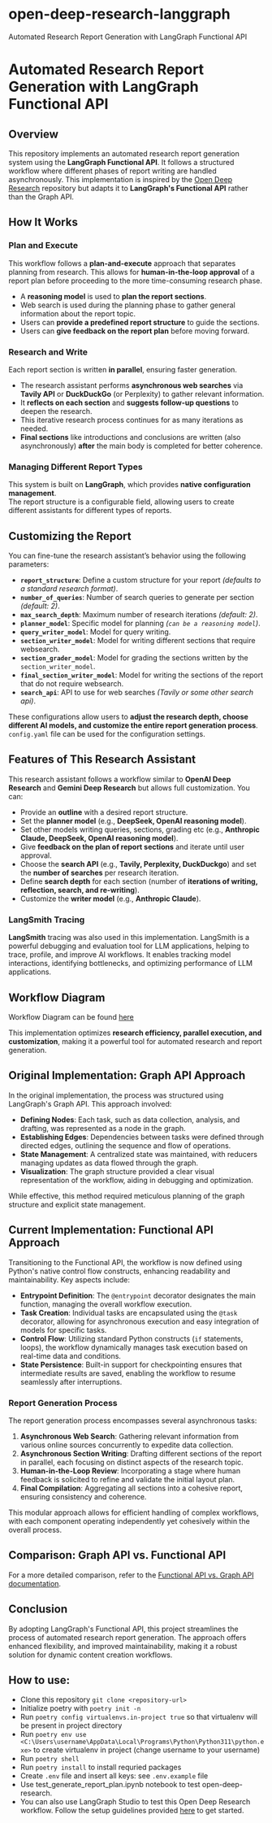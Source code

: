 # open-deep-research-langgraph
Automated Research Report Generation with LangGraph Functional API

# Automated Research Report Generation with LangGraph Functional API

## Overview

This repository implements an automated research report generation system using the **LangGraph Functional API**. It follows a structured workflow where different phases of report writing are handled asynchronously. This implementation is inspired by the [Open Deep Research](https://github.com/langchain-ai/open_deep_research/tree/main) repository but adapts it to **LangGraph's Functional API** rather than the Graph API.

## How It Works

### Plan and Execute
This workflow follows a **plan-and-execute** approach that separates planning from research. This allows for **human-in-the-loop approval** of a report plan before proceeding to the more time-consuming research phase.

- A **reasoning model** is used to **plan the report sections**.
- Web search is used during the planning phase to gather general information about the report topic.
- Users can **provide a predefined report structure** to guide the sections.
- Users can **give feedback on the report plan** before moving forward.

### Research and Write
Each report section is written **in parallel**, ensuring faster generation.

- The research assistant performs **asynchronous web searches** via **Tavily API** or **DuckDuckGo** (or Perplexity) to gather relevant information.
- It **reflects on each section** and **suggests follow-up questions** to deepen the research.
- This iterative research process continues for as many iterations as needed.
- **Final sections** like introductions and conclusions are written (also asynchronously) **after** the main body is completed for better coherence.

### Managing Different Report Types
This system is built on **LangGraph**, which provides **native configuration management**.  
The report structure is a configurable field, allowing users to create different assistants for different types of reports.

## Customizing the Report

You can fine-tune the research assistant’s behavior using the following parameters:

- **`report_structure`**: Define a custom structure for your report *(defaults to a standard research format)*.
- **`number_of_queries`**: Number of search queries to generate per section *(default: 2)*.
- **`max_search_depth`**: Maximum number of research iterations *(default: 2)*.
- **`planner_model`**: Specific model for planning *(`can be a reasoning model`)*.
- **`query_writer_model`**: Model for query writing.
- **`section_writer_model`**: Model for writing different sections that require websearch.
- **`section_grader_model`**: Model for grading the sections written by the `section_writer_model`.
- **`final_section_writer_model`**: Model for writing the sections of the report that do not require websearch.
- **`search_api`**: API to use for web searches *(Tavily or some other search api)*.

These configurations allow users to **adjust the research depth, choose different AI models, and customize the entire report generation process**. `config.yaml` file can be used for the configuration settings.

## Features of This Research Assistant

This research assistant follows a workflow similar to **OpenAI Deep Research** and **Gemini Deep Research** but allows full customization. You can:

- Provide an **outline** with a desired report structure.
- Set the **planner model** (e.g., **DeepSeek, OpenAI reasoning model**).
- Set other models writing queries, sections, grading etc (e.g., **Anthropic Claude, DeepSeek, OpenAI reasoning model**).
- Give **feedback on the plan of report sections** and iterate until user approval.
- Choose the **search API** (e.g., **Tavily, Perplexity, DuckDuckgo**) and set the **number of searches** per research iteration.
- Define **search depth** for each section (number of **iterations of writing, reflection, search, and re-writing**).
- Customize the **writer model** (e.g., **Anthropic Claude**).

### LangSmith Tracing  

**LangSmith** tracing was also used in this implementation. LangSmith is a powerful debugging and evaluation tool for LLM applications, helping to trace, profile, and improve AI workflows. It enables tracking model interactions, identifying bottlenecks, and optimizing performance of LLM applications.

## Workflow Diagram
Workflow Diagram can be found [here](https://github.com/langchain-ai/open_deep_research/tree/main)

This implementation optimizes **research efficiency, parallel execution, and customization**, making it a powerful tool for automated research and report generation.

## Original Implementation: Graph API Approach

In the original implementation, the process was structured using LangGraph's Graph API. This approach involved:

- **Defining Nodes**: Each task, such as data collection, analysis, and drafting, was represented as a node in the graph.
- **Establishing Edges**: Dependencies between tasks were defined through directed edges, outlining the sequence and flow of operations.
- **State Management**: A centralized state was maintained, with reducers managing updates as data flowed through the graph.
- **Visualization**: The graph structure provided a clear visual representation of the workflow, aiding in debugging and optimization.

While effective, this method required meticulous planning of the graph structure and explicit state management.

## Current Implementation: Functional API Approach

Transitioning to the Functional API, the workflow is now defined using Python's native control flow constructs, enhancing readability and maintainability. Key aspects include:

- **Entrypoint Definition**: The `@entrypoint` decorator designates the main function, managing the overall workflow execution.
- **Task Creation**: Individual tasks are encapsulated using the `@task` decorator, allowing for asynchronous execution and easy integration of models for specific tasks.
- **Control Flow**: Utilizing standard Python constructs (`if` statements, loops), the workflow dynamically manages task execution based on real-time data and conditions.
- **State Persistence**: Built-in support for checkpointing ensures that intermediate results are saved, enabling the workflow to resume seamlessly after interruptions.

### Report Generation Process

The report generation process encompasses several asynchronous tasks:

1. **Asynchronous Web Search**: Gathering relevant information from various online sources concurrently to expedite data collection.
2. **Asynchronous Section Writing**: Drafting different sections of the report in parallel, each focusing on distinct aspects of the research topic.
3. **Human-in-the-Loop Review**: Incorporating a stage where human feedback is solicited to refine and validate the initial layout plan.
4. **Final Compilation**: Aggregating all sections into a cohesive report, ensuring consistency and coherence.

This modular approach allows for efficient handling of complex workflows, with each component operating independently yet cohesively within the overall process.

## Comparison: Graph API vs. Functional API

For a more detailed comparison, refer to the [Functional API vs. Graph API documentation](https://langchain-ai.github.io/langgraph/concepts/functional_api/#functional-api-vs-graph-api).

## Conclusion

By adopting LangGraph's Functional API, this project streamlines the process of automated research report generation. The approach offers enhanced flexibility, and improved maintainability, making it a robust solution for dynamic content creation workflows.

## How to use:
-   Clone this repository `git clone <repository-url>`
-   Initialize poetry with `poetry init -n`
-   Run `poetry config virtualenvs.in-project true` so that virtualenv will be present in project directory
-   Run `poetry env use <C:\Users\username\AppData\Local\Programs\Python\Python311\python.exe>` to create virtualenv in project (change username to your username)
-   Run `poetry shell`
-   Run `poetry install` to install requried packages
-   Create `.env` file and insert all keys: see `.env.example` file
-   Use test_generate_report_plan.ipynb notebook to test open-deep-research.
-   You can also use LangGraph Studio to test this Open Deep Research workflow. Follow the setup guidelines provided [here](https://langchain-ai.github.io/langgraph/concepts/langgraph_studio/#features) to get started.